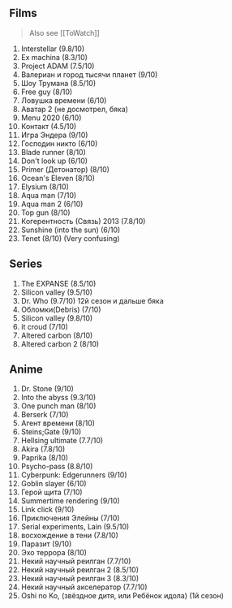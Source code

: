 ## Films

> Also see [[ToWatch]]

1. Interstellar (9.8/10)
2. Ex machina (8.3/10) 
3. Project ADAM (7.5/10)
4. Валериан и город тысячи планет (9/10)
5. Шоу Трумана (8.5/10)
6. Free guy (8/10)
7. Ловушка времени (6/10)
8. Аватар 2 (не досмотрел, бяка)
9. Menu 2020 (6/10)
10. Контакт (4.5/10)
11. Игра Эндера (9/10)
12. Господин никто (6/10)
13. Blade runner (8/10)
14. Don't look up (6/10)
15. Primer (Детонатор) (8/10)
16. Ocean's Eleven (8/10)
17. Elysium (8/10)
18. Aqua man (7/10)
19. Aqua man 2 (6/10)
20.  Top gun (8/10)
21. Когерентность (Связь) 2013 (7.8/10)
22. Sunshine (into the sun) (6/10)
23. Tenet (8/10) (Very confusing)

## Series

1. The EXPANSE (8.5/10)
2. Silicon valley (9.5/10)
3. Dr. Who (9.7/10) 12й сезон и дальше бяка
4. Обломки(Debris) (7/10)
5. Silicon valley (9.8/10)
6. it croud (7/10)
7. Altered carbon (8/10)
8. Altered carbon 2 (8/10)

## Anime

1. Dr. Stone (9/10)
2. Into the abyss (9.3/10)
3. One punch man (8/10)
4. Berserk (7/10)
5. Агент времени (8/10)
6. Steins;Gate (9/10)
7. Hellsing ultimate (7.7/10)
8. Akira (7.8/10)
9. Paprika (8/10)
10. Psycho-pass (8.8/10)
11. Cyberpunk: Edgerunners (9/10)
12. Goblin slayer (6/10)
13. Герой щита (7/10)
14. Summertime rendering (9/10)
15. Link click (9/10)
16. Приключения Элейны (7/10)
17. Serial experiments, Lain (9.5/10)
18. восхождение в тени  (7.8/10)
19. Паразит (9/10)
20. Эхо террора (8/10)
21. Некий научный реилган (7.7/10)
22. Некий научный реилган 2 (8.5/10)
23. Некий научный реилган 3 (8.3/10)
24. Некий научный акселератор (7.7/10)
25. Oshi no Ko, (звёздное дитя, или Ребёнок идола) (1й сезон)
